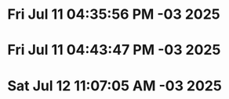 # Fri Jul 11 04:35:56 PM -03 2025
# Fri Jul 11 04:43:47 PM -03 2025
# Sat Jul 12 11:07:05 AM -03 2025

